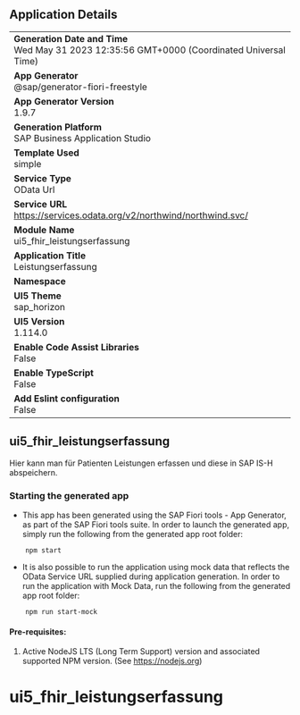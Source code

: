 ## Application Details
|               |
| ------------- |
|**Generation Date and Time**<br>Wed May 31 2023 12:35:56 GMT+0000 (Coordinated Universal Time)|
|**App Generator**<br>@sap/generator-fiori-freestyle|
|**App Generator Version**<br>1.9.7|
|**Generation Platform**<br>SAP Business Application Studio|
|**Template Used**<br>simple|
|**Service Type**<br>OData Url|
|**Service URL**<br>https://services.odata.org/v2/northwind/northwind.svc/
|**Module Name**<br>ui5_fhir_leistungserfassung|
|**Application Title**<br>Leistungserfassung|
|**Namespace**<br>|
|**UI5 Theme**<br>sap_horizon|
|**UI5 Version**<br>1.114.0|
|**Enable Code Assist Libraries**<br>False|
|**Enable TypeScript**<br>False|
|**Add Eslint configuration**<br>False|

## ui5_fhir_leistungserfassung

Hier kann man für Patienten Leistungen erfassen und diese in SAP IS-H abspeichern.

### Starting the generated app

-   This app has been generated using the SAP Fiori tools - App Generator, as part of the SAP Fiori tools suite.  In order to launch the generated app, simply run the following from the generated app root folder:

```
    npm start
```

- It is also possible to run the application using mock data that reflects the OData Service URL supplied during application generation.  In order to run the application with Mock Data, run the following from the generated app root folder:

```
    npm run start-mock
```

#### Pre-requisites:

1. Active NodeJS LTS (Long Term Support) version and associated supported NPM version.  (See https://nodejs.org)


# ui5_fhir_leistungserfassung
